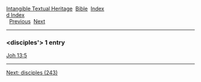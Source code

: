 [Intangible Textual Heritage](../../index)  [Bible](../index) 
[Index](index)   
[d Index](_d_)  
  [Previous](c03190)  [Next](c03192) 

------------------------------------------------------------------------

### &lt;disciples'&gt; 1 entry

[Joh 13:5](../kjv/joh013.htm#005)  

------------------------------------------------------------------------

[Next: disciples (243)](c03192)
